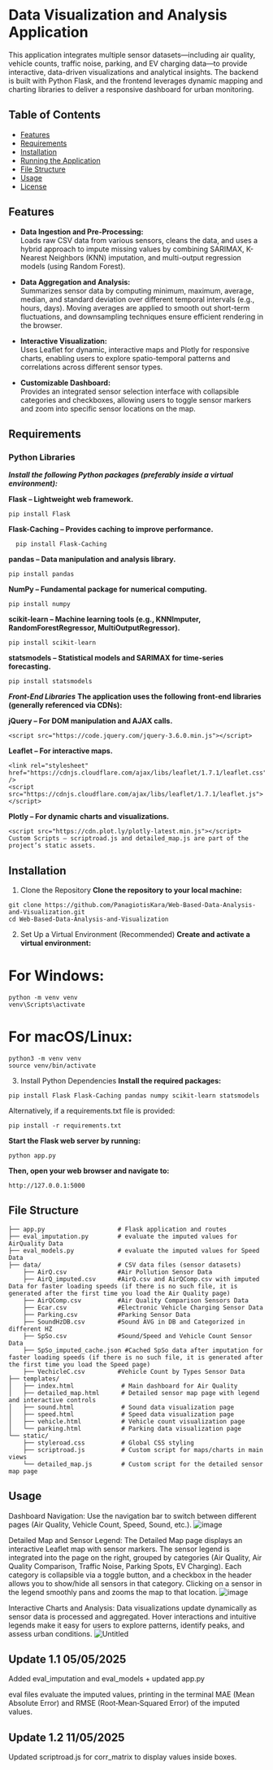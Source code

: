 # Data Visualization and Analysis Application

This application integrates multiple sensor datasets—including air quality, vehicle counts, traffic noise, parking, and EV charging data—to provide interactive, data-driven visualizations and analytical insights. The backend is built with Python Flask, and the frontend leverages dynamic mapping and charting libraries to deliver a responsive dashboard for urban monitoring.

## Table of Contents

- [Features](#features)
- [Requirements](#requirements)
- [Installation](#installation)
- [Running the Application](#running-the-application)
- [File Structure](#file-structure)
- [Usage](#usage)
- [License](#license)

## Features

- **Data Ingestion and Pre-Processing:**  
  Loads raw CSV data from various sensors, cleans the data, and uses a hybrid approach to impute missing values by combining SARIMAX, K-Nearest Neighbors (KNN) imputation, and multi-output regression models (using Random Forest).

- **Data Aggregation and Analysis:**  
  Summarizes sensor data by computing minimum, maximum, average, median, and standard deviation over different temporal intervals (e.g., hours, days). Moving averages are applied to smooth out short-term fluctuations, and downsampling techniques ensure efficient rendering in the browser.

- **Interactive Visualization:**  
  Uses Leaflet for dynamic, interactive maps and Plotly for responsive charts, enabling users to explore spatio-temporal patterns and correlations across different sensor types.

- **Customizable Dashboard:**  
  Provides an integrated sensor selection interface with collapsible categories and checkboxes, allowing users to toggle sensor markers and zoom into specific sensor locations on the map.

## Requirements

### Python Libraries

***Install the following Python packages (preferably inside a virtual environment):***

**Flask – Lightweight web framework.**
  ```
  pip install Flask
  ```
**Flask-Caching – Provides caching to improve performance.**
```
  pip install Flask-Caching
```
**pandas – Data manipulation and analysis library.**
```
pip install pandas
```
**NumPy – Fundamental package for numerical computing.**
```
pip install numpy
```
**scikit-learn – Machine learning tools (e.g., KNNImputer, RandomForestRegressor, MultiOutputRegressor).**
```
pip install scikit-learn
```
**statsmodels – Statistical models and SARIMAX for time-series forecasting.**
```
pip install statsmodels
```
***Front-End Libraries***
**The application uses the following front-end libraries (generally referenced via CDNs):**

**jQuery – For DOM manipulation and AJAX calls.**
```
<script src="https://code.jquery.com/jquery-3.6.0.min.js"></script>
```
**Leaflet – For interactive maps.**
```
<link rel="stylesheet" href="https://cdnjs.cloudflare.com/ajax/libs/leaflet/1.7.1/leaflet.css" />
<script src="https://cdnjs.cloudflare.com/ajax/libs/leaflet/1.7.1/leaflet.js"></script>
```
**Plotly – For dynamic charts and visualizations.**
```
<script src="https://cdn.plot.ly/plotly-latest.min.js"></script>
Custom Scripts – scriptroad.js and detailed_map.js are part of the project’s static assets.
```
## Installation
1. Clone the Repository
**Clone the repository to your local machine:**

```
git clone https://github.com/PanagiotisKara/Web-Based-Data-Analysis-and-Visualization.git
cd Web-Based-Data-Analysis-and-Visualization
```
2. Set Up a Virtual Environment (Recommended)
**Create and activate a virtual environment:**

# For Windows:
```
python -m venv venv
venv\Scripts\activate
```
# For macOS/Linux:
```
python3 -m venv venv
source venv/bin/activate
```
3. Install Python Dependencies
**Install the required packages:**
```
pip install Flask Flask-Caching pandas numpy scikit-learn statsmodels
```
Alternatively, if a requirements.txt file is provided:
```
pip install -r requirements.txt
```
**Start the Flask web server by running:**
```
python app.py
```
**Then, open your web browser and navigate to:**
```
http://127.0.0.1:5000
```
## File Structure
```
├── app.py                    # Flask application and routes
├── eval_imputation.py        # evaluate the imputed values for AirQuality Data
├── eval_models.py            # evaluate the imputed values for Speed Data                   
├── data/                     # CSV data files (sensor datasets)
    ├── AirQ.csv              #Air Pollution Sensor Data
    ├── AirQ_imputed.csv      #AirQ.csv and AirQComp.csv with imputed Data for faster loading speeds (if there is no such file, it is generated after the first time you load the Air Quality page)
    ├── AirQComp.csv          #Air Quality Comparison Sensors Data
    ├── Ecar.csv              #Electronic Vehicle Charging Sensor Data
    ├── Parking.csv           #Parking Sensor Data
    ├── SoundHzDB.csv         #Sound AVG in DB and Categorized in different HZ
    ├── SpSo.csv              #Sound/Speed and Vehicle Count Sensor Data
    ├── SpSo_imputed_cache.json #Cached SpSo data after imputation for faster loading speeds (if there is no such file, it is generated after the first time you load the Speed page)
    ├── VechicleC.csv         #Vehicle Count by Types Sensor Data  
├── templates/
│   ├── index.html             # Main dashboard for Air Quality
│   ├── detailed_map.html      # Detailed sensor map page with legend and interactive controls
│   ├── sound.html             # Sound data visualization page
│   ├── speed.html             # Speed data visualization page
│   ├── vehicle.html           # Vehicle count visualization page
│   └── parking.html           # Parking data visualization page
└── static/
    ├── styleroad.css          # Global CSS styling
    ├── scriptroad.js          # Custom script for maps/charts in main views
    └── detailed_map.js        # Custom script for the detailed sensor map page
```
    
## Usage
Dashboard Navigation:
Use the navigation bar to switch between different pages (Air Quality, Vehicle Count, Speed, Sound, etc.).
![image](https://github.com/user-attachments/assets/ce235ea8-1f29-4f97-87b2-0666d922d555)


Detailed Map and Sensor Legend:
The Detailed Map page displays an interactive Leaflet map with sensor markers. The sensor legend is integrated into the page on the right, grouped by categories (Air Quality, Air Quality Comparison, Traffic Noise, Parking Spots, EV Charging). Each category is collapsible via a toggle button, and a checkbox in the header allows you to show/hide all sensors in that category. Clicking on a sensor in the legend smoothly pans and zooms the map to that location.
![image](https://github.com/user-attachments/assets/165b38ab-e67c-4118-a522-a7a99d1f1a5d)


Interactive Charts and Analysis:
Data visualizations update dynamically as sensor data is processed and aggregated. Hover interactions and intuitive legends make it easy for users to explore patterns, identify peaks, and assess urban conditions.
![Untitled](https://github.com/user-attachments/assets/cfa235cf-6feb-4f71-8468-724081e9c0b3)

## Update 1.1 05/05/2025
Added eval_imputation and eval_models + updated app.py

eval files evaluate the imputed values, printing in the terminal  MAE (Mean Absolute Error) and RMSE (Root‐Mean‐Squared Error) of the imputed values.

## Update 1.2 11/05/2025
Updated scriptroad.js for corr_matrix to display values inside boxes.
